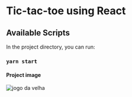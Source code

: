 # Tic-tac-toe using React


## Available Scripts

In the project directory, you can run:

### `yarn start`

#### Project image
![jogo da velha](https://github.com/MariaMuniz/jogo-da-velha/tree/master/img)
